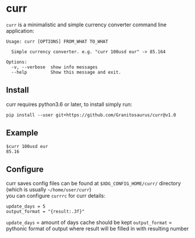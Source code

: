 curr
====

`curr` is a minimalistic and simple currency converter command line application:

    Usage: curr [OPTIONS] FROM_WHAT TO_WHAT

      Simple currency converter. e.g. "curr 100usd eur" -> 85.164

    Options:
      -v, --verbose  show info messages
      --help         Show this message and exit.

## Install

curr requires python3.6 or later, to install simply run:

    pip install --user git+https://github.com/Granitosaurus/curr@v1.0

## Example

    $curr 100usd eur
    85.16

## Configure

curr saves config files can be found at `$XDG_CONFIG_HOME/curr/` directory (which is usually `~/home/user/curr`)  
you can configure `currrc` for curr details:

    update_days = 5
    output_format = "{result:.3f}"

`update_days` = amount of days cache should be kept
`output_format` = pythonic format of output where result will be filled in with resulting number

